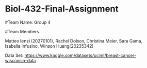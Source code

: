 # Biol-432-Final-Assignment

#Team Name: Group 4

#Team Members

Matteo Ienzi (20270101), Rachel Dolson, Christina Meier, Sara Gama, Isabella Infusino, Winson Huang(20235342)

Data Set: https://www.kaggle.com/datasets/uciml/breast-cancer-wisconsin-data